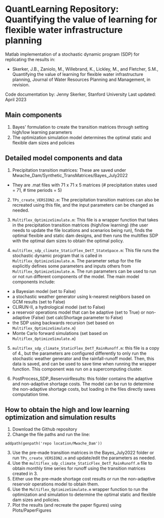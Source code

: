 # QuantLearning Repository: Quantifying the value of learning for flexible water infrastructure planning

Matlab implementation of a stochastic dynamic program (SDP) for replicating the results in:
* Skerker, J.B., Zaniolo, M., Willebrand, K., Lickley, M., and Fletcher, S.M., Quantifying the value of learning for flexible water infrastructure planning, Journal of Water Resources Planning and Management, in revision. 

Code documentation by: Jenny Skerker, Stanford University
Last updated: April 2023

## Main components

1. Bayes' formulation to create the transition matrices through setting high/low learning parameters
2. The optimization simulation model determines the optimal static and flexible dam sizes and policies

## Detailed model components and data

1. Precipitation transition matrices: These are saved under Mwache_Dam/Synthetic_TransMatrices/Bayes_July2022
* They are .mat files with 71 x 71 x 5 matrices (# precipitation states used = 71, # time periods = 5)

2. `TPs_create_VERSION2.m`: The precipitation transition matrices can also be recreated using this file, and the input parameters can be changed as needed.

3. `Multiflex_OptimizeSimulate.m`: This file is a wrapper function that takes in the precipitation transition matrices (high/low learning) (the user needs to update the file locations and scenarios being run), finds the optimal flexible and static dam designs, and then runs the multiflex SDP with the optimal dam sizes to obtain the optimal policy.

4. `multiflex_sdp_climate_StaticFlex_DetT_StateSpace.m`: This file runs the stochastic dynamic program that is called in `Multiflex_OptimizeSimulate.m`. The parameter setup for the file explicitly defines some parameters and inputs others from `Multiflex_OptimizeSimulate.m`. The run parameters can be used to run or not run different components of the model. The main model components include: 
* a Bayesian model (set to False)
* a stochastic weather generator using k-nearest neighbors based on GCM results (set to False)
* CLIRUN-II, a hydrological model (set to False)
* a reservoir operations model that can be adaptive (set to True) or non-adaptive (False) (set calcShortage parameter to False)
* the SDP using backwards recursion (set based on `Multiflex_OptimizeSimulate.m`)
* Monte Carlo forward simulations (set based on `Multiflex_OptimizeSimulate.m`)

5. `multiflex_sdp_climate_StaticFlex_DetT_RainRunoff.m`: this file is a copy of 4., but the parameters are configured differently to only run the stochastic weather generator and the rainfall-runoff model. Then, this data is saved, and can be used to save time when running the wrapper function. This component was run on a supercomputing cluster.

5. PostProcess_SDP_ReservoirResults: this folder contains the adaptive and non-adaptive shortage costs. The model can be run to determine the non-adaptive shortage costs, but loading in the files directly saves computation time.

## How to obtain the high and low learning optimization and simulation results

1. Download the Github repository
2. Change the file paths and run the line: 
```
addpath(genpath('repo location/Mwache_Dam'))
```
3. Use the pre-made transition matrices in the Bayes_July2022 folder or run `TPs_create_VERSION2.m` and update/edit the parameters as needed.
4. Use the `multiflex_sdp_climate_StaticFlex_DetT_RainRunoff.m` file to obtain monthly time series for runoff using the transition matrices created in 3.
5. Either use the pre-made shortage cost results or run the non-adaptive reservoir operations model to obtain them.
6. Use the `Multiflex_OptimizeSimulate.m` wrapper function to run the optimization and simulation to determine the optimal static and flexible dam sizes and policies.
7. Plot the results (and recreate the paper figures) using Plots/PaperFigures

